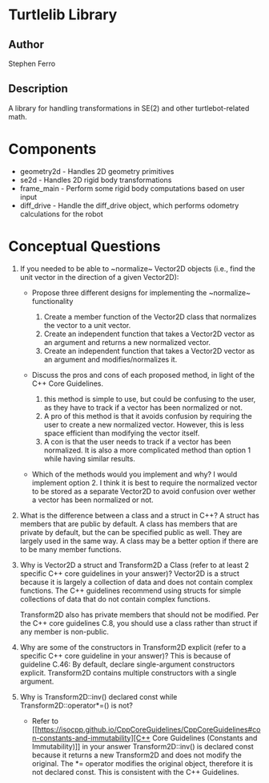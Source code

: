 # Turtlelib Library
## Author
Stephen Ferro
## Description
A library for handling transformations in SE(2) and other turtlebot-related math.
# Components
- geometry2d - Handles 2D geometry primitives
- se2d - Handles 2D rigid body transformations
- frame_main - Perform some rigid body computations based on user input
- diff_drive - Handle the diff_drive object, which performs odometry calculations for the robot
# Conceptual Questions
1. If you needed to be able to ~normalize~ Vector2D objects (i.e., find the unit vector in the direction of a given Vector2D):
    - Propose three different designs for implementing the ~normalize~ functionality
        1. Create a member function of the Vector2D class that normalizes the vector to a unit vector. 
        2. Create an independent function that takes a Vector2D vector as an argument and returns a new normalized vector. 
        3. Create an independent function that takes a Vector2D vector as an argument and modifies/normalizes it. 

    - Discuss the pros and cons of each proposed method, in light of the C++ Core Guidelines.
        1. this method is simple to use, but could be confusing to the user, as they have to track if a vector has been normalized or not.
        2. A pro of this method is that it avoids confusion by requiring the user to create a new normalized vector. However, this is less space efficient than modifying the vector itself. 
        3. A con is that the user needs to track if a vector has been normalized. It is also a more complicated method than option 1 while having similar results. 

    - Which of the methods would you implement and why?
        I would implement option 2. I think it is best to require the normalized vector to be stored as a separate Vector2D to avoid confusion over wether a vector has been normalized or not. 

2. What is the difference between a class and a struct in C++?
    A struct has members that are public by default. A class has members that are private by default, but the can be specified public as well. They are largely used in the same way. A class may be a better option if there are to be many member functions.

3. Why is Vector2D a struct and Transform2D a Class (refer to at least 2 specific C++ core guidelines in your answer)?
    Vector2D is a struct because it is largely a collection of data and does not contain complex functions. The C++ guidelines recommend using structs for simple collections of data that do not contain complex functions. 

    Transform2D also has private members that should not be modified. Per the C++ core guidelines C.8, you should use a class rather than struct if any member is non-public.


4. Why are some of the constructors in Transform2D explicit (refer to a specific C++ core guideline in your answer)?
    This is because of guideline C.46: By default, declare single-argument constructors explicit. Transform2D contains multiple constructors with a single argument. 


5. Why is Transform2D::inv() declared const while Transform2D::operator*=() is not?
   - Refer to [[https://isocpp.github.io/CppCoreGuidelines/CppCoreGuidelines#con-constants-and-immutability][C++ Core Guidelines (Constants and Immutability)]] in your answer
    Transform2D::inv() is declared const because it returns a new Transform2D and does not modify the original. The *= operator modifies the original object, therefore it is not declared const. This is consistent with the C++ Guidelines.  
